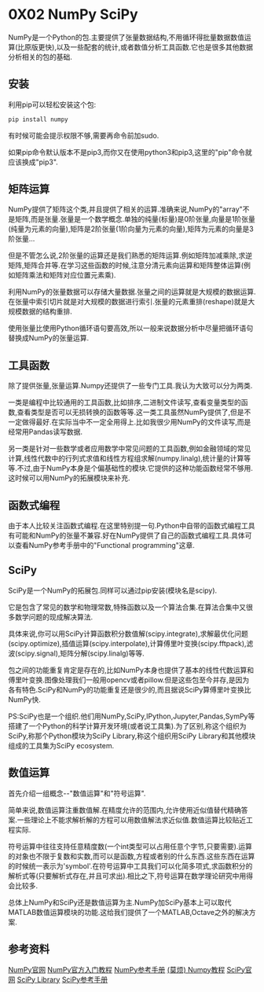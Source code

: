 # 0X02 NumPy SciPy

NumPy是一个Python的包.主要提供了张量数据结构,不用循环得批量数据数值运算(比原版更快),以及一些配套的统计,或者数值分析工具函数.它也是很多其他数据分析相关的包的基础.

## 安装

利用pip可以轻松安装这个包:

```bash
pip install numpy
```

有时候可能会提示权限不够,需要再命令前加sudo.

如果pip命令默认版本不是pip3,而你又在使用python3和pip3,这里的"pip"命令就应该换成"pip3".

## 矩阵运算

NumPy提供了矩阵这个类,并且提供了相关的运算.准确来说,NumPy的"array"不是矩阵,而是张量.张量是一个数学概念.单独的纯量(标量)是0阶张量,向量是1阶张量(纯量为元素的向量),矩阵是2阶张量(1阶向量为元素的向量),矩阵为元素的向量是3阶张量...

但是不管怎么说,2阶张量的运算还是我们熟悉的矩阵运算.例如矩阵加减乘除,求逆矩阵,矩阵合并等.在学习这些函数的时候,注意分清元素向运算和矩阵整体运算(例如矩阵乘法和矩阵对应位置元素乘).

利用NumPy的张量数据可以存储大量数据.张量之间的运算就是大规模的数据运算.在张量中索引切片就是对大规模的数据进行索引.张量的元素重排(reshape)就是大规模数据的结构重排.

使用张量比使用Python循环语句要高效,所以一般来说数据分析中尽量把循环语句替换成NumPy的张量运算.

## 工具函数

除了提供张量,张量运算.Numpy还提供了一些专门工具.我认为大致可以分为两类.

一类是编程中比较通用的工具函数,比如排序,二进制文件读写,查看变量类型的函数,查看类型是否可以无损转换的函数等等.这一类工具虽然NumPy提供了,但是不一定做得最好.在实际当中不一定全用得上.比如我很少用NumPy的文件读写,而是经常用Pandas读写数据.

另一类是针对一些数学或者应用数学中常见问题的工具函数,例如金融领域的常见计算,线性代数中的行列式求值和线性方程组求解(numpy.linalg),统计量的计算等等.不过,由于NumPy本身是个偏基础性的模块.它提供的这种功能函数经常不够用.这时候可以用NumPy的拓展模块来补充.

## 函数式编程

由于本人比较关注函数式编程.在这里特别提一句.Python中自带的函数式编程工具有可能和NumPy的张量不兼容.好在NumPy提供了自己的函数式编程工具.具体可以查看NumPy参考手册中的"Functional programming"这章.

## SciPy

SciPy是一个NumPy的拓展包.同样可以通过pip安装(模块名是scipy).

它是包含了常见的数学和物理常数,特殊函数以及一个算法合集.在算法合集中又很多数学问题的现成解决算法.

具体来说,你可以用SciPy计算函数积分数值解(scipy.integrate),求解最优化问题(scipy.optimize),插值运算(scipy.interpolate),计算傅里叶变换(scipy.fftpack),滤波(scipy.signal),矩阵分解(scipy.linalg)等等.

包之间的功能重复肯定是存在的,比如NumPy本身也提供了基本的线性代数运算和傅里叶变换.图像处理我们一般用opencv或者pillow.但是这些包至今并存,是因为各有特色.SciPy和NumPy的功能重复还是很少的,而且据说SciPy算傅里叶变换比NumPy快.

PS:SciPy也是一个组织.他们用NumPy,SciPy,IPython,Jupyter,Pandas,SymPy等搭建了一个Python的科学计算开发环境(或者说工具集).为了区别,称这个组织为SciPy,称那个Python模块为SciPy Library,称这个组织用SciPy Library和其他模块组成的工具集为SciPy ecosystem.

## 数值运算

首先介绍一组概念--"数值运算"和"符号运算".

简单来说,数值运算注重数值解.在精度允许的范围内,允许使用近似值替代精确答案.一些理论上不能求解析解的方程可以用数值解法求近似值.数值运算比较贴近工程实际.

符号运算中往往支持任意精度数(一个int类型可以占用任意个字节,只要需要).运算的对象也不限于复数和实数,而可以是函数,方程或者别的什么东西.这些东西在运算的时候统一表示为'symbol'.在符号运算中工具我们可以化简多项式,求函数积分的解析式等(只要解析式存在,并且可求出).相比之下,符号运算在数学理论研究中用得会比较多.

总体上NumPy和SciPy还是数值运算为主.NumPy加SciPy基本上可以取代MATLAB数值运算模块的功能.这给我们提供了一个MATLAB,Octave之外的解决方案.

## 参考资料

[NumPy官网](http://www.numpy.org/)
[NumPy官方入门教程](https://docs.scipy.org/doc/numpy-dev/user/quickstart.html)
[NumPy参考手册](https://docs.scipy.org/doc/numpy-dev/reference/index.html)
[(莫烦) Numpy教程](https://morvanzhou.github.io/tutorials/data-manipulation/np-pd/)
[SciPy官网](https://scipy.org/index.html)
[SciPy Library](https://scipy.org/scipylib/index.html)
[SciPy参考手册](https://docs.scipy.org/doc/scipy/reference/)
